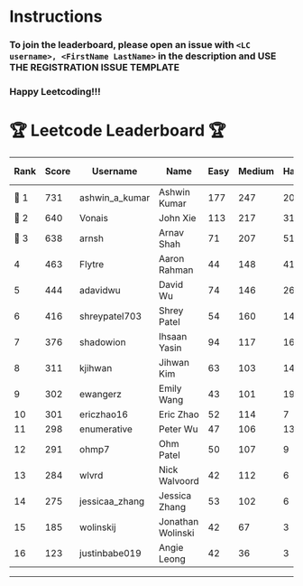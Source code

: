 # Instructions
### To join the leaderboard, please open an issue with `<LC username>, <FirstName LastName>` in the description and USE THE REGISTRATION ISSUE TEMPLATE
### Happy Leetcoding!!!


# 🏆 Leetcode Leaderboard 🏆

| Rank | Score | Username       | Name | Easy | Medium | Hard | Problems Solved |
|------|----------------|-----------------|-------------------|--------------|--------------|--------------|--------------|
| 🥇 1 | 731 | ashwin_a_kumar | Ashwin Kumar | 177 | 247 | 20 | 444 |
| 🥈 2 | 640 | Vonais | John Xie | 113 | 217 | 31 | 361 |
| 🥉 3 | 638 | arnsh | Arnav Shah | 71 | 207 | 51 | 329 |
| 4 | 463 | Flytre | Aaron Rahman | 44 | 148 | 41 | 233 |
| 5 | 444 | adavidwu | David Wu | 74 | 146 | 26 | 246 |
| 6 | 416 | shreypatel703 | Shrey Patel | 54 | 160 | 14 | 228 |
| 7 | 376 | shadowion | Ihsaan Yasin | 94 | 117 | 16 | 227 |
| 8 | 311 | kjihwan | Jihwan Kim | 63 | 103 | 14 | 180 |
| 9 | 302 | ewangerz | Emily Wang | 43 | 101 | 19 | 163 |
| 10 | 301 | ericzhao16 | Eric Zhao | 52 | 114 | 7 | 173 |
| 11 | 298 | enumerative | Peter Wu | 47 | 106 | 13 | 166 |
| 12 | 291 | ohmp7 | Ohm Patel | 50 | 107 | 9 | 166 |
| 13 | 284 | wlvrd | Nick Walvoord | 42 | 112 | 6 | 160 |
| 14 | 275 | jessicaa_zhang | Jessica Zhang | 53 | 102 | 6 | 161 |
| 15 | 185 | wolinskij | Jonathan Wolinski | 42 | 67 | 3 | 112 |
| 16 | 123 | justinbabe019 | Angie Leong | 42 | 36 | 3 | 81 |
---